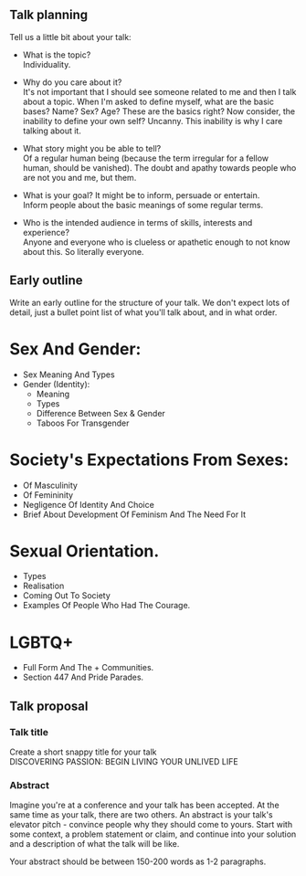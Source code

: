 ## Talk planning
Tell us a little bit about your talk:

- What is the topic?  <br>
Individuality.

- Why do you care about it? <br>
It's not important that I should see someone related to me and then I talk about a topic. When I'm asked to define myself, what are the basic bases? Name? Sex? Age?
These are the basics right? Now consider, the inability to define your own self? Uncanny. This inability is why I care talking about it.

- What story might you be able to tell? <br>
Of a regular human being (because the term irregular for a fellow human, should be vanished). The doubt and apathy towards people who are not you and me, but them.

- What is your goal? It might be to inform, persuade or entertain. <br>
Inform people about the basic meanings of some regular terms. 

- Who is the intended audience in terms of skills, interests and experience? <br>
Anyone and everyone who is clueless or apathetic enough to not know about this. So literally everyone.

## Early outline
Write an early outline for the structure of your talk. We don't expect lots of detail, just a bullet point list of what you'll talk about, and in what order.
<br>
# Sex And Gender:
- Sex Meaning And Types
- Gender (Identity): 
  - Meaning
  - Types
  - Difference Between Sex & Gender
  - Taboos For Transgender
# Society's Expectations From Sexes:
- Of Masculinity
- Of Femininity
- Negligence Of Identity And Choice
- Brief About Development Of Feminism And The Need For It
# Sexual Orientation.  
- Types
- Realisation
- Coming Out To Society
- Examples Of People Who Had The Courage.
# LGBTQ+
- Full Form And The + Communities.
- Section 447 And Pride Parades.

## Talk proposal
### Talk title
Create a short snappy title for your talk <br>
DISCOVERING PASSION: BEGIN LIVING YOUR UNLIVED LIFE
### Abstract
Imagine you're at a conference and your talk has been accepted. At the same time as your talk, there are two others. An abstract is your talk's elevator pitch - convince people why they should come to yours. Start with some context, a problem statement or claim, and continue into your solution and a description of what the talk will be like.

Your abstract should be between 150-200 words as 1-2 paragraphs.

<br>

